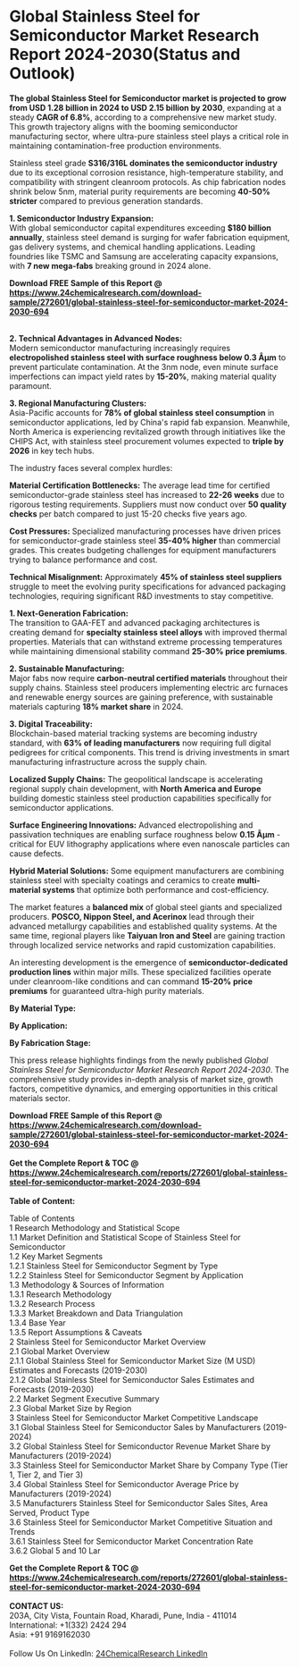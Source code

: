 <h1>Global Stainless Steel for Semiconductor Market Research Report 2024-2030(Status and Outlook)</h1><p><strong>The global Stainless Steel for Semiconductor market is projected to grow from USD 1.28 billion in 2024 to USD 2.15 billion by 2030</strong>, expanding at a steady <strong>CAGR of 6.8%</strong>, according to a comprehensive new market study. This growth trajectory aligns with the booming semiconductor manufacturing sector, where ultra-pure stainless steel plays a critical role in maintaining contamination-free production environments.</p><p>Stainless steel grade <strong>S316/316L dominates the semiconductor industry</strong> due to its exceptional corrosion resistance, high-temperature stability, and compatibility with stringent cleanroom protocols. As chip fabrication nodes shrink below 5nm, material purity requirements are becoming <strong>40-50% stricter</strong> compared to previous generation standards.</p><p><strong>1. Semiconductor Industry Expansion:</strong><br>
With global semiconductor capital expenditures exceeding <strong>$180 billion annually</strong>, stainless steel demand is surging for wafer fabrication equipment, gas delivery systems, and chemical handling applications. Leading foundries like TSMC and Samsung are accelerating capacity expansions, with <strong>7 new mega-fabs</strong> breaking ground in 2024 alone.</p><div><b>Download FREE Sample of this Report @ 
            <a href="https://www.24chemicalresearch.com/download-sample/272601/global-stainless-steel-for-semiconductor-market-2024-2030-694">
            https://www.24chemicalresearch.com/download-sample/272601/global-stainless-steel-for-semiconductor-market-2024-2030-694</a></b></div><br><p><strong>2. Technical Advantages in Advanced Nodes:</strong><br>
Modern semiconductor manufacturing increasingly requires <strong>electropolished stainless steel with surface roughness below 0.3 Âµm</strong> to prevent particulate contamination. At the 3nm node, even minute surface imperfections can impact yield rates by <strong>15-20%</strong>, making material quality paramount.</p><p><strong>3. Regional Manufacturing Clusters:</strong><br>
Asia-Pacific accounts for <strong>78% of global stainless steel consumption</strong> in semiconductor applications, led by China's rapid fab expansion. Meanwhile, North America is experiencing revitalized growth through initiatives like the CHIPS Act, with stainless steel procurement volumes expected to <strong>triple by 2026</strong> in key tech hubs.</p><p>The industry faces several complex hurdles:</p><p><strong>Material Certification Bottlenecks:</strong> The average lead time for certified semiconductor-grade stainless steel has increased to <strong>22-26 weeks</strong> due to rigorous testing requirements. Suppliers must now conduct over <strong>50 quality checks</strong> per batch compared to just 15-20 checks five years ago.</p><p><strong>Cost Pressures:</strong> Specialized manufacturing processes have driven prices for semiconductor-grade stainless steel <strong>35-40% higher</strong> than commercial grades. This creates budgeting challenges for equipment manufacturers trying to balance performance and cost.</p><p><strong>Technical Misalignment:</strong> Approximately <strong>45% of stainless steel suppliers</strong> struggle to meet the evolving purity specifications for advanced packaging technologies, requiring significant R&amp;D investments to stay competitive.</p><p><strong>1. Next-Generation Fabrication:</strong><br>
The transition to GAA-FET and advanced packaging architectures is creating demand for <strong>specialty stainless steel alloys</strong> with improved thermal properties. Materials that can withstand extreme processing temperatures while maintaining dimensional stability command <strong>25-30% price premiums</strong>.</p><p><strong>2. Sustainable Manufacturing:</strong><br>
Major fabs now require <strong>carbon-neutral certified materials</strong> throughout their supply chains. Stainless steel producers implementing electric arc furnaces and renewable energy sources are gaining preference, with sustainable materials capturing <strong>18% market share</strong> in 2024.</p><p><strong>3. Digital Traceability:</strong><br>
Blockchain-based material tracking systems are becoming industry standard, with <strong>63% of leading manufacturers</strong> now requiring full digital pedigrees for critical components. This trend is driving investments in smart manufacturing infrastructure across the supply chain.</p><p><strong>Localized Supply Chains:</strong> The geopolitical landscape is accelerating regional supply chain development, with <strong>North America and Europe</strong> building domestic stainless steel production capabilities specifically for semiconductor applications.</p><p><strong>Surface Engineering Innovations:</strong> Advanced electropolishing and passivation techniques are enabling surface roughness below <strong>0.15 Âµm</strong> - critical for EUV lithography applications where even nanoscale particles can cause defects.</p><p><strong>Hybrid Material Solutions:</strong> Some equipment manufacturers are combining stainless steel with specialty coatings and ceramics to create <strong>multi-material systems</strong> that optimize both performance and cost-efficiency.</p><p>The market features a <strong>balanced mix</strong> of global steel giants and specialized producers. <strong>POSCO, Nippon Steel, and Acerinox</strong> lead through their advanced metallurgy capabilities and established quality systems. At the same time, regional players like <strong>Taiyuan Iron and Steel</strong> are gaining traction through localized service networks and rapid customization capabilities.</p><p>An interesting development is the emergence of <strong>semiconductor-dedicated production lines</strong> within major mills. These specialized facilities operate under cleanroom-like conditions and can command <strong>15-20% price premiums</strong> for guaranteed ultra-high purity materials.</p><p><strong>By Material Type:</strong></p><p><strong>By Application:</strong></p><p><strong>By Fabrication Stage:</strong></p><p>This press release highlights findings from the newly published <em>Global Stainless Steel for Semiconductor Market Research Report 2024-2030</em>. The comprehensive study provides in-depth analysis of market size, growth factors, competitive dynamics, and emerging opportunities in this critical materials sector.</p><div><b>Download FREE Sample of this Report @ 
            <a href="https://www.24chemicalresearch.com/download-sample/272601/global-stainless-steel-for-semiconductor-market-2024-2030-694">
            https://www.24chemicalresearch.com/download-sample/272601/global-stainless-steel-for-semiconductor-market-2024-2030-694</a></b></div><br><div><b>Get the Complete Report & TOC @ 
            <a href="https://www.24chemicalresearch.com/reports/272601/global-stainless-steel-for-semiconductor-market-2024-2030-694">
            https://www.24chemicalresearch.com/reports/272601/global-stainless-steel-for-semiconductor-market-2024-2030-694</a></b></div><br>
            <b>Table of Content:</b><p>Table of Contents<br />
1 Research Methodology and Statistical Scope<br />
1.1 Market Definition and Statistical Scope of Stainless Steel for Semiconductor<br />
1.2 Key Market Segments<br />
1.2.1 Stainless Steel for Semiconductor Segment by Type<br />
1.2.2 Stainless Steel for Semiconductor Segment by Application<br />
1.3 Methodology & Sources of Information<br />
1.3.1 Research Methodology<br />
1.3.2 Research Process<br />
1.3.3 Market Breakdown and Data Triangulation<br />
1.3.4 Base Year<br />
1.3.5 Report Assumptions & Caveats<br />
2 Stainless Steel for Semiconductor Market Overview<br />
2.1 Global Market Overview<br />
2.1.1 Global Stainless Steel for Semiconductor Market Size (M USD) Estimates and Forecasts (2019-2030)<br />
2.1.2 Global Stainless Steel for Semiconductor Sales Estimates and Forecasts (2019-2030)<br />
2.2 Market Segment Executive Summary<br />
2.3 Global Market Size by Region<br />
3 Stainless Steel for Semiconductor Market Competitive Landscape<br />
3.1 Global Stainless Steel for Semiconductor Sales by Manufacturers (2019-2024)<br />
3.2 Global Stainless Steel for Semiconductor Revenue Market Share by Manufacturers (2019-2024)<br />
3.3 Stainless Steel for Semiconductor Market Share by Company Type (Tier 1, Tier 2, and Tier 3)<br />
3.4 Global Stainless Steel for Semiconductor Average Price by Manufacturers (2019-2024)<br />
3.5 Manufacturers Stainless Steel for Semiconductor Sales Sites, Area Served, Product Type<br />
3.6 Stainless Steel for Semiconductor Market Competitive Situation and Trends<br />
3.6.1 Stainless Steel for Semiconductor Market Concentration Rate<br />
3.6.2 Global 5 and 10 Lar</p><div><b>Get the Complete Report & TOC @ 
            <a href="https://www.24chemicalresearch.com/reports/272601/global-stainless-steel-for-semiconductor-market-2024-2030-694">
            https://www.24chemicalresearch.com/reports/272601/global-stainless-steel-for-semiconductor-market-2024-2030-694</a></b></div><br><b>CONTACT US:</b><br>
            203A, City Vista, Fountain Road, Kharadi, Pune, India - 411014<br>
            International: +1(332) 2424 294<br>
            Asia: +91 9169162030 <br><br>
            Follow Us On LinkedIn: <a href="https://www.linkedin.com/company/24chemicalresearch/">24ChemicalResearch LinkedIn</a>